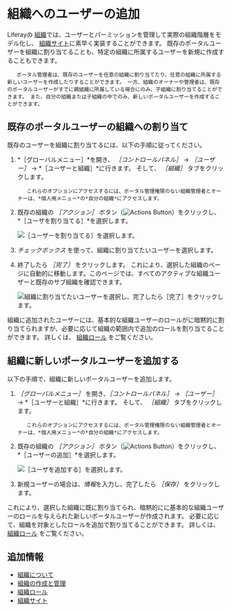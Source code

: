 # 組織へのユーザーの追加

Liferayの [組織](./understanding-organizations.md)では、ユーザーとパーミッションを管理して実際の組織階層をモデル化し、 [組織サイト](./organization-sites.md)に素早く実装することができます。 既存のポータルユーザーを組織に割り当てることも、特定の組織に所属するユーザーを新規に作成することもできます。

```note::
   ポータル管理者は、既存のユーザーを任意の組織に割り当てたり、任意の組織に所属する新しいユーザーを作成したりすることができます。 一方、組織のオーナーや管理者は、既存のポータルユーザーがすでに親組織に所属している場合にのみ、子組織に割り当てることができます。 また、自分の組織または子組織の中でのみ、新しいポータルユーザーを作成することができます。
```

## 既存のポータルユーザーの組織への割り当て

既存のユーザーを組織に割り当てるには、以下の手順に従ってください。

1. *［グローバルメニュー］*を開き、 *［コントロールパネル］* &rarr; *［ユーザー］* &rarr; *［ユーザーと組織］*に行きます。 そして、 *［組織］* タブをクリックします。

    ```note::
       これらのオプションにアクセスするには、ポータル管理権限のない組織管理者とオーナーは、*個人用メニュー*の*自分の組織*にアクセスします。
    ```

1. 既存の組織の *［アクション］* ボタン（![Actions Button](../../images/icon-actions.png)）をクリックし、 *［ユーザを割り当てる］*を選択します。

    ![［ユーザーを割り当てる］を選択します。](./adding-users-to-organizations/images/01.png)

1. *チェックボックス* を使って、組織に割り当てたいユーザーを選択します。

1. 終了したら *［完了］* をクリックします。 これにより、選択した組織のページに自動的に移動します。このページでは、すべてのアクティブな組織ユーザーと既存のサブ組織を確認できます。

    ![組織に割り当てたいユーザーを選択し、完了したら［完了］をクリックします。](./adding-users-to-organizations/images/02.png)

組織に追加されたユーザーには、基本的な組織ユーザーのロールがに暗黙的に割り当てられますが、必要に応じて組織の範囲内で追加のロールを割り当てることができます。 詳しくは、 [組織ロール](./organization-roles.md) をご覧ください。

## 組織に新しいポータルユーザーを追加する

以下の手順で、組織に新しいポータルユーザーを追加します。

1. *［グローバルメニュー］* を開き、*［コントロールパネル］* &rarr; *［ユーザー］* &rarr; *［ユーザーと組織］*に行きます。 そして、 *［組織］* タブをクリックします。

    ```note::
       これらのオプションにアクセスするには、ポータル管理権限のない組織管理者とオーナーは、*個人用メニュー*の*自分の組織*にアクセスします。
    ```

1. 既存の組織の *［アクション］* ボタン（![Actions Button](../../images/icon-actions.png)）をクリックし、 *［ユーザーの追加］*を選択します。

    ![［ユーザを追加する］を選択します。](./adding-users-to-organizations/images/03.png)

1. 新規ユーザーの場合は、*情報*を入力し、完了したら *［保存］* をクリックします。

これにより、選択した組織に既に割り当てられ、暗黙的にに基本的な組織ユーザーのロールを与えられた新しいポータルユーザーが作成されます。 必要に応じて、組織を対象としたロールを追加で割り当てることができます。 詳しくは、 [組織ロール](./organization-roles.md) をご覧ください。

## 追加情報

* [組織について](./understanding-organizations.md)
* [組織の作成と管理](./creating-and-managing-organizations.md)
* [組織ロール](./organization-roles.md)
* [組織サイト](organization-sites.md)
